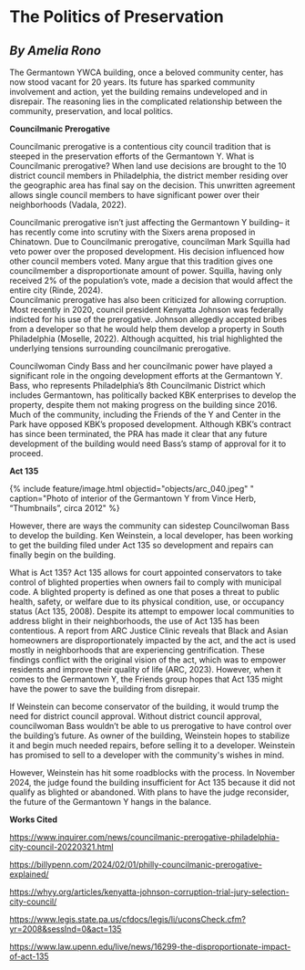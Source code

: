 # The Politics of Preservation
## *By Amelia Rono* 

The Germantown YWCA building, once a beloved community center, has now stood vacant for 20 years. Its future has sparked community involvement and action, yet the building remains undeveloped and in disrepair. The reasoning lies in the complicated relationship between the community, preservation, and local politics.  	 

**Councilmanic Prerogative**  

Councilmanic prerogative is a contentious city council tradition that is steeped in the preservation efforts of the Germantown Y. What is Councilmanic prerogative? When land use decisions are brought to the 10 district council members in Philadelphia, the district member residing over the geographic area has final say on the decision. This unwritten agreement allows single council members to have significant power over their neighborhoods (Vadala, 2022).  

Councilmanic prerogative isn’t just affecting the Germantown Y building– it has recently come into scrutiny with the Sixers arena proposed in Chinatown. Due to Councilmanic prerogative, councilman Mark Squilla had veto power over the proposed development. His decision influenced how other council members voted. Many argue that this tradition gives one councilmember a disproportionate amount of power. Squilla, having only received 2% of the population’s vote, made a decision that would affect the entire city (Rinde, 2024).  
Councilmanic prerogative has also been criticized for allowing corruption. Most recently in 2020, council president Kenyatta Johnson was federally indicted for his use of the prerogative. Johnson allegedly accepted bribes from a developer so that he would help them develop a property in South Philadelphia (Moselle, 2022). Although acquitted, his trial highlighted the underlying tensions surrounding councilmanic prerogative.   

Councilwoman Cindy Bass and her councilmanic power have played a significant role in the ongoing development efforts at the Germantown Y. Bass, who represents Philadelphia’s 8th Councilmanic District which includes Germantown, has politically backed KBK enterprises to develop the property, despite them not making progress on the building since 2016. Much of the community, including the Friends of the Y and Center in the Park have opposed KBK’s proposed development. Although KBK’s contract has since been terminated, the PRA has made it clear that any future development of the building would need Bass’s stamp of approval for it to proceed.  


**Act 135** 

{% include feature/image.html objectid="objects/arc_040.jpeg" " caption="Photo of interior of the Germantown Y from Vince Herb, “Thumbnails”, circa 2012" %}


However, there are ways the community can sidestep Councilwoman Bass to develop the building. Ken Weinstein, a local developer, has been working to get the building filed under Act 135 so development and repairs can finally begin on the building. 

What is Act 135? Act 135 allows for court appointed conservators to take control of blighted properties when owners fail to comply with municipal code. A blighted property is defined as one that poses a threat to public health, safety, or welfare due to its physical condition, use, or occupancy status (Act 135, 2008). Despite its attempt to empower local communities to address blight in their neighborhoods, the use of Act 135 has been contentious. A report from ARC Justice Clinic reveals that Black and Asian homeowners are disproportionately impacted by the act, and the act is used mostly in neighborhoods that are experiencing gentrification. These findings conflict with the original vision of the act, which was to empower residents and improve their quality of life (ARC, 2023). However, when it comes to the Germantown Y, the Friends group hopes that Act 135 might have the power to save the building from disrepair. 

If Weinstein can become conservator of the building, it would trump the need for district council approval. Without district council approval, councilwoman Bass wouldn’t be able to us prerogative to have control over the building’s future.  As owner of the building, Weinstein hopes to stabilize it and begin much needed repairs, before selling it to a developer. Weinstein has promised to sell to a developer with the community's wishes in mind.  

However, Weinstein has hit some roadblocks with the process. In November 2024, the judge found the building insufficient for Act 135 because it did not qualify as blighted or abandoned. With plans to have the judge reconsider, the future of the Germantown Y hangs in the balance.  

**Works Cited** 

https://www.inquirer.com/news/councilmanic-prerogative-philadelphia-city-council-20220321.html  

https://billypenn.com/2024/02/01/philly-councilmanic-prerogative-explained/ 

https://whyy.org/articles/kenyatta-johnson-corruption-trial-jury-selection-city-council/  

https://www.legis.state.pa.us/cfdocs/legis/li/uconsCheck.cfm?yr=2008&sessInd=0&act=135  

https://www.law.upenn.edu/live/news/16299-the-disproportionate-impact-of-act-135
